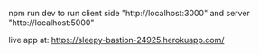 npm run dev to run client side "http://localhost:3000" and server "http://localhost:5000"

live app at: https://sleepy-bastion-24925.herokuapp.com/
